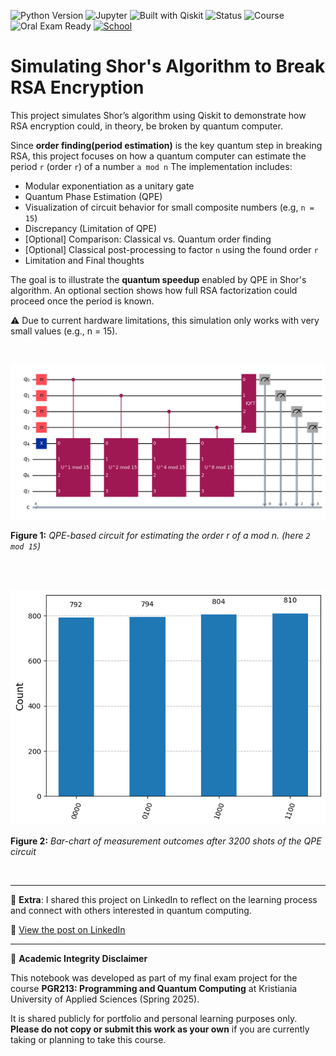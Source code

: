 ![Python Version](https://img.shields.io/badge/python-3.13.3%2B-blue)
![Jupyter](https://img.shields.io/badge/Jupyter-Notebook-orange)
![Built with Qiskit](https://img.shields.io/badge/Built%20with-Qiskit-purple)
![Status](https://img.shields.io/badge/status-complete-brightgreen)
![Course](https://img.shields.io/badge/PGR213-Final_Project-blueviolet)
![Oral Exam Ready](https://img.shields.io/badge/Oral_Exam-Ready-success)
[![School](https://img.shields.io/badge/School-Kristiania%20University%20of%20Applied%20Sciences-red)](https://www.kristiania.no/)

# Simulating Shor's Algorithm to Break RSA Encryption

This project simulates Shor’s algorithm using Qiskit to demonstrate how RSA encryption could, in theory, be broken by quantum computer. 

Since **order finding(period estimation)** is the key quantum step in breaking RSA, this project focuses on how a quantum computer can estimate the period `r` (order `r`) of a number `a mod n`  The implementation includes:

- Modular exponentiation as a unitary gate
- Quantum Phase Estimation (QPE)
- Visualization of circuit behavior for small composite numbers (e.g, `n = 15`)
- Discrepancy (Limitation of QPE)
- [Optional] Comparison: Classical vs. Quantum order finding
- [Optional] Classical post-processing to factor `n` using the found order `r`
- Limitation and Final thoughts
 
The goal is to illustrate the **quantum speedup** enabled by QPE in Shor's algorithm. 
An optional section shows how full RSA factorization could proceed once the period is known.

⚠️ Due to current hardware limitations, this simulation only works with very small values (e.g., n = 15).

<br>

![Quantum Circuit](images/shor_circuit.png)

**Figure 1:** *QPE-based circuit for estimating the order r of a mod n. (here `2 mod 15`)*

<br><br>

![QPE outcome bar chart](images/shor_circuit_outcome.png)

**Figure 2:** *Bar-chart of measurement outcomes after 3200 shots of the QPE circuit*

<br>

---

📢 **Extra**: I shared this project on LinkedIn to reflect on the learning process and connect with others interested in quantum computing.

🔗 [View the post on LinkedIn]([https://www.linkedin.com/feed/update/urn:li:activity:7340649451797061632/])

---

📝 **Academic Integrity Disclaimer**

This notebook was developed as part of my final exam project for the course **PGR213: Programming and Quantum Computing** at Kristiania University of Applied Sciences (Spring 2025). 

It is shared publicly for portfolio and personal learning purposes only. 
**Please do not copy or submit this work as your own** if you are currently taking or planning to take this course. 


